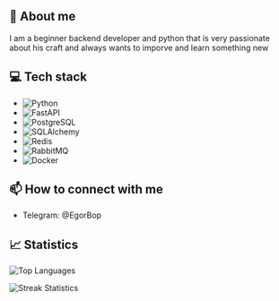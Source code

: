 ## 🚀 About me
I am a beginner backend developer and python that is very passionate about his craft and always wants to imporve and learn something new

## 💻 Tech stack
- ![Python](https://img.shields.io/badge/Python-3776AB?style=flat-square&logo=python&logoColor=white)
- ![FastAPI](https://img.shields.io/badge/FastAPI-009688?style=flat-square&logo=FastAPI&logoColor=white)
- ![PostgreSQL](https://img.shields.io/badge/PostgreSQL-316192?style=flat-square&logo=postgresql&logoColor=white)
- ![SQLAlchemy](https://img.shields.io/badge/SQLAlchemy-CC2927?style=flat-square&logo=sqlite&logoColor=white)
- ![Redis](https://img.shields.io/badge/Redis-DC382D?style=flat-square&logo=redis&logoColor=white)
- ![RabbitMQ](https://img.shields.io/badge/RabbitMQ-FF6600?style=flat-square&logo=rabbitmq&logoColor=white)
- ![Docker](https://img.shields.io/badge/Docker-2496ED?style=flat-square&logo=docker&logoColor=white)

## 📫 How to connect with me
- Telegram: @EgorBop

## 📈 Statistics

![Top Languages](https://github-readme-stats.vercel.app/api/top-langs/?username=MulinEgor&theme=dark&hide_border=false&include_all_commits=false&count_private=false&layout=compact)

![Streak Statistics](https://github-readme-streak-stats.herokuapp.com/?user=MulinEgor&theme=dark&hide_border=false)
